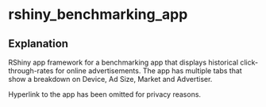 # rshiny_benchmarking_app

## Explanation

RShiny app framework for a benchmarking app that displays historical click-through-rates for online advertisements. The app has multiple tabs that show a breakdown on Device, Ad Size, Market and Advertiser.

Hyperlink to the app has been omitted for privacy reasons.
